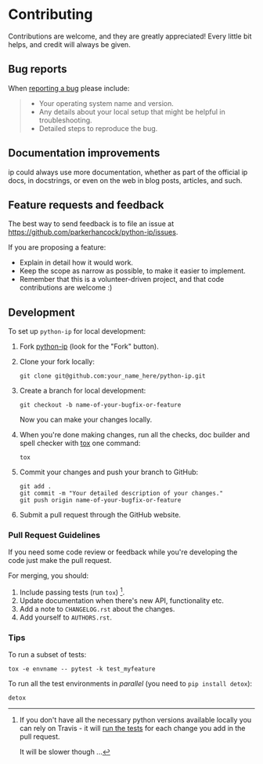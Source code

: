 # Contributing

Contributions are welcome, and they are greatly appreciated! Every
little bit helps, and credit will always be given.

## Bug reports

When [reporting a bug](https://github.com/parkerhancock/python-ip/issues) please include:

> - Your operating system name and version.
> - Any details about your local setup that might be helpful in troubleshooting.
> - Detailed steps to reproduce the bug.

## Documentation improvements

ip could always use more documentation, whether as part of the
official ip docs, in docstrings, or even on the web in blog posts,
articles, and such.

## Feature requests and feedback

The best way to send feedback is to file an issue at <https://github.com/parkerhancock/python-ip/issues>.

If you are proposing a feature:

- Explain in detail how it would work.
- Keep the scope as narrow as possible, to make it easier to implement.
- Remember that this is a volunteer-driven project, and that code contributions are welcome :)

## Development

To set up `python-ip` for local development:

1. Fork [python-ip](https://github.com/parkerhancock/python-ip)
   (look for the "Fork" button).

2. Clone your fork locally:

   ```
   git clone git@github.com:your_name_here/python-ip.git
   ```

3. Create a branch for local development:

   ```
   git checkout -b name-of-your-bugfix-or-feature
   ```

   Now you can make your changes locally.

4. When you're done making changes, run all the checks, doc builder and spell checker with [tox](http://tox.readthedocs.io/en/latest/install.html) one command:

   ```
   tox
   ```

5. Commit your changes and push your branch to GitHub:

   ```
   git add .
   git commit -m "Your detailed description of your changes."
   git push origin name-of-your-bugfix-or-feature
   ```

6. Submit a pull request through the GitHub website.

### Pull Request Guidelines

If you need some code review or feedback while you're developing the code just make the pull request.

For merging, you should:

1. Include passing tests (run `tox`) [^id2].
2. Update documentation when there's new API, functionality etc.
3. Add a note to `CHANGELOG.rst` about the changes.
4. Add yourself to `AUTHORS.rst`.

[^id2]: If you don't have all the necessary python versions available locally you can rely on Travis - it will
    [run the tests](https://travis-ci.org/parkerhancock/python-ip/pull_requests) for each change you add in the pull request.

    It will be slower though ...

### Tips

To run a subset of tests:

```
tox -e envname -- pytest -k test_myfeature
```

To run all the test environments in *parallel* (you need to `pip install detox`):

```
detox
```
